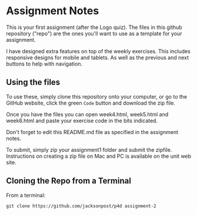 # Assignment Notes 
This is your first assignment (after the Logo quiz).  The files in this github repository ("repo") are the ones you'll want to use as a template for your assignment.

I have designed extra features on top of the weekly exercises. This includes responsive designs for mobile and tablets. As well as the previous and next buttons to help with navigation. 

## Using the files
To use these, simply clone this repository onto your computer, or go to the GitHub website, click the green `Code` button and download the zip file.

Once you have the files you can open week4.html, week5.html and week6.html and paste your exercise code in the bits indicated.

Don't forget to edit this README.md file as specified in the assignment notes.

To submit, simply zip your assignment1 folder and submit the zipfile.  Instructions on creating a zip file on Mac and PC is available on the unit web site.

## Cloning the Repo from a Terminal

From a terminal: 

`git clone https://github.com/jacksonpost/p4d assignment-2`


